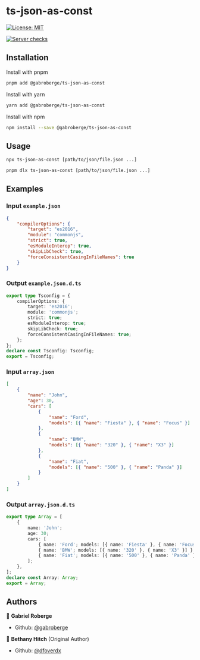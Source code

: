 # ts-json-as-const

[![License: MIT](https://img.shields.io/badge/License-MIT-green.svg)](https://github.com/gabroberge/ts-json-as-const/LICENSE)

[![Server checks](https://github.com/gabroberge/ts-json-as-const/actions/workflows/ci.yml/badge.svg)](https://github.com/gabroberge/ts-json-as-const/actions/workflows/ci.yml)

## Installation

Install with pnpm

```bash
pnpm add @gabroberge/ts-json-as-const
```

Install with yarn

```bash
yarn add @gabroberge/ts-json-as-const
```

Install with npm

```bash
npm install --save @gabroberge/ts-json-as-const
```

## Usage

```sh
npx ts-json-as-const [path/to/json/file.json ...]
```

```sh
pnpm dlx ts-json-as-const [path/to/json/file.json ...]
```

## Examples

### Input `example.json`

```json
{
	"compilerOptions": {
		"target": "es2016",
		"module": "commonjs",
		"strict": true,
		"esModuleInterop": true,
		"skipLibCheck": true,
		"forceConsistentCasingInFileNames": true
	}
}
```

### Output `example.json.d.ts`

```ts
export type Tsconfig = {
	compilerOptions: {
		target: 'es2016';
		module: 'commonjs';
		strict: true;
		esModuleInterop: true;
		skipLibCheck: true;
		forceConsistentCasingInFileNames: true;
	};
};
declare const Tsconfig: Tsconfig;
export = Tsconfig;
```

### Input `array.json`

```json
[
	{
		"name": "John",
		"age": 30,
		"cars": [
			{
				"name": "Ford",
				"models": [{ "name": "Fiesta" }, { "name": "Focus" }]
			},
			{
				"name": "BMW",
				"models": [{ "name": "320" }, { "name": "X3" }]
			},
			{
				"name": "Fiat",
				"models": [{ "name": "500" }, { "name": "Panda" }]
			}
		]
	}
]
```

### Output `array.json.d.ts`

```ts
export type Array = [
	{
		name: 'John';
		age: 30;
		cars: [
			{ name: 'Ford'; models: [{ name: 'Fiesta' }, { name: 'Focus' }] },
			{ name: 'BMW'; models: [{ name: '320' }, { name: 'X3' }] },
			{ name: 'Fiat'; models: [{ name: '500' }, { name: 'Panda' }] },
		];
	},
];
declare const Array: Array;
export = Array;
```

## Authors

👤 **Gabriel Roberge**

-   Github: [@gabroberge](https://github.com/gabroberge)

👤 **Bethany Hitch** (Original Author)

-   Github: [@dfoverdx](https://github.com/dfoverdx)
